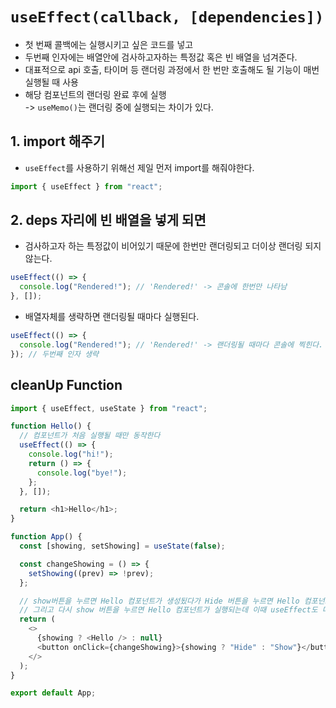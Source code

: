 # `useEffect(callback, [dependencies])`

- 첫 번째 콜백에는 실행시키고 싶은 코드를 넣고
- 두번째 인자에는 배열안에 검사하고자하는 특정값 혹은 빈 배열을 넘겨준다.
- 대표적으로 api 호출, 타이머 등 랜더링 과정에서 한 번만 호출해도 될 기능이 매번 실행될 때 사용
- 해당 컴포넌트의 랜더링 완료 후에 실행  
  -> `useMemo()`는 랜더링 중에 실행되는 차이가 있다.

## 1. import 해주기

- `useEffect`를 사용하기 위해선 제일 먼저 import를 해줘야한다.

```javascript
import { useEffect } from "react";
```

## 2. deps 자리에 빈 배열을 넣게 되면

- 검사하고자 하는 특정값이 비어있기 때문에 한번만 랜더링되고 더이상 랜더링 되지 않는다.

```javascript
useEffect(() => {
  console.log("Rendered!"); // 'Rendered!' -> 콘솔에 한번만 나타남
}, []);
```

- 배열자체를 생략하면 랜더링될 때마다 실행된다.

```javascript
useEffect(() => {
  console.log("Rendered!"); // 'Rendered!' -> 랜더링될 때마다 콘솔에 찍힌다.
}); // 두번째 인자 생략
```

## cleanUp Function

```javascript
import { useEffect, useState } from "react";

function Hello() {
  // 컴포넌트가 처음 실행될 때만 동작한다
  useEffect(() => {
    console.log("hi!");
    return () => {
      console.log("bye!");
    };
  }, []);

  return <h1>Hello</h1>;
}

function App() {
  const [showing, setShowing] = useState(false);

  const changeShowing = () => {
    setShowing((prev) => !prev);
  };

  // show버튼을 누르면 Hello 컴포넌트가 생성됬다가 Hide 버튼을 누르면 Hello 컴포넌트가 삭제된다.
  // 그리고 다시 show 버튼을 누르면 Hello 컴포넌트가 실행되는데 이때 useEffect도 다시 실행된다.
  return (
    <>
      {showing ? <Hello /> : null}
      <button onClick={changeShowing}>{showing ? "Hide" : "Show"}</button>
    </>
  );
}

export default App;
```

